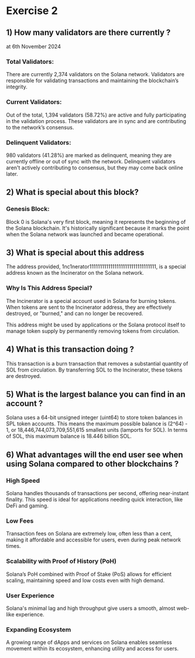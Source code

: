 # Exercise 2
## 1) How many validators are there currently ?
at 6th November 2024
### Total Validators:
There are currently 2,374 validators on the Solana network. Validators are responsible for validating transactions and maintaining the blockchain’s integrity.

### Current Validators:
Out of the total, 1,394 validators (58.72%) are active and fully participating in the validation process. These validators are in sync and are contributing to the network’s consensus.

### Delinquent Validators:
980 validators (41.28%) are marked as delinquent, meaning they are currently offline or out of sync with the network. Delinquent validators aren't actively contributing to consensus, but they may come back online later.


## 2) What is special about this block?

### Genesis Block:
Block 0 is Solana's very first block, meaning it represents the beginning of the Solana blockchain. It's historically significant because it marks the point when the Solana network was launched and became operational.


## 3) What is special about this address
The address provided, 1nc1nerator11111111111111111111111111111111, is a special address known as the Incinerator on the Solana network.
### Why Is This Address Special?
The Incinerator is a special account used in Solana for burning tokens. When tokens are sent to the Incinerator address, they are effectively destroyed, or "burned," and can no longer be recovered.

This address might be used by applications or the Solana protocol itself to manage token supply by permanently removing tokens from circulation.
## 4) What is this transaction doing ?
This transaction is a burn transaction that removes a substantial quantity of SOL from circulation. By transferring SOL to the Incinerator, these tokens are destroyed.

## 5) What is the largest balance you can find in an account ?
Solana uses a 64-bit unsigned integer (uint64) to store token balances in SPL token accounts. This means the maximum possible balance is (2^64) - 1, or 18,446,744,073,709,551,615 smallest units (lamports for SOL). In terms of SOL, this maximum balance is 18.446 billion SOL.

## 6) What advantages will the end user see when using Solana compared to other blockchains ?

### High Speed 
Solana handles thousands of transactions per second, offering near-instant finality. This speed is ideal for applications needing quick interaction, like DeFi and gaming.

### Low Fees 
Transaction fees on Solana are extremely low, often less than a cent, making it affordable and accessible for users, even during peak network times.

### Scalability with Proof of History (PoH)
Solana’s PoH combined with Proof of Stake (PoS) allows for efficient scaling, maintaining speed and low costs even with high demand.

### User Experience
Solana's minimal lag and high throughput give users a smooth, almost web-like experience.

### Expanding Ecosystem 
A growing range of dApps and services on Solana enables seamless movement within its ecosystem, enhancing utility and access for users.
